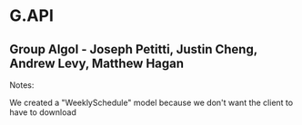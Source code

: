 # G.API

## Group Algol - Joseph Petitti, Justin Cheng, Andrew Levy, Matthew Hagan

Notes:

We created a "WeeklySchedule" model because we don't want the client to have to download
